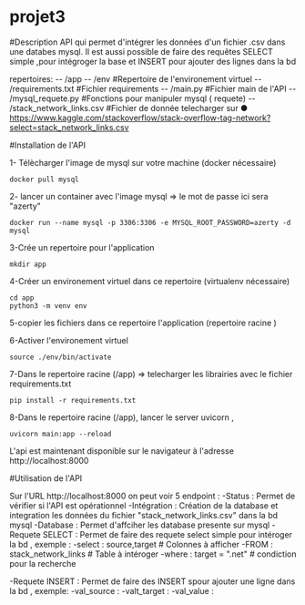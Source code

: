 # projet3

#Description 
API qui permet d'intégrer les données d'un fichier .csv dans une databes mysql.
Il est aussi possible de faire des requêtes SELECT simple ,pour intégroger la base et INSERT pour ajouter des lignes dans la bd

repertoires:
-- /app
--    /env                        #Repertoire de l'environement virtuel
--    /requirements.txt           #Fichier requirements
--    /main.py                    #Fichier main de l'API
--    /mysql_requete.py           #Fonctions pour manipuler mysql ( requete)
--    /stack_network_links.csv    #Fichier de donnée telecharger sur ●	https://www.kaggle.com/stackoverflow/stack-overflow-tag-network?select=stack_network_links.csv
 

#Installation de l'API

1- Télècharger l'image de mysql sur votre machine (docker nécessaire) 
```
docker pull mysql
```

2- lancer un container avec l'image mysql => le mot de passe ici sera "azerty"
```
docker run --name mysql -p 3306:3306 -e MYSQL_ROOT_PASSWORD=azerty -d mysql
```

3-Crée un repertoire pour l'application 
```
mkdir app
```

4-Créer un environement virtuel dans ce repertoire (virtualenv nécessaire)
```
cd app
python3 -m venv env
```

5-copier les fichiers dans ce repertoire l'application (repertoire racine ) 

6-Activer l'environement virtuel 
```
source ./env/bin/activate
```

7-Dans le repertoire racine (/app) => telecharger les librairies avec le fichier requirements.txt
```
pip install -r requirements.txt
```
8-Dans le repertoire racine (/app), lancer le server uvicorn , 
```
uvicorn main:app --reload
```
L'api est maintenant disponible sur le navigateur à l'adresse http://localhost:8000


#Utilisation de l'API

Sur l'URL http://localhost:8000 on peut voir 5 endpoint :
-Status          : Permet de vérifier si l'API est opérationnel
-Intégration     : Création de la database et integration les données du fichier "stack_network_links.csv" dans la bd mysql 
-Database        : Permet d'affciher les database presente sur mysql 
-Requete SELECT  : Permet de faire des requete select simple pour intéroger la bd , exemple : 
     -select :  source,target          # Colonnes à afficher 
     -FROM   :  stack_network_links    # Table à intéroger
     -where  :  target = ".net"        # condiction pour la recherche 
     
-Requete INSERT  : Permet de faire des INSERT spour ajouter une ligne dans la bd , exemple:
     -val_source  : 
     -valt_target :
     -val_value   :




